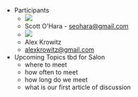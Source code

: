 - Participants
	- ![](https://lh3.googleusercontent.com/contacts/ANvYiodHc202xpBzr-2YNpqJkUJiw5Kg_EpGoV0RUuCG2Bxc6ILysuT-=s48-p)
	- Scott O'Hara - seohara@gmail.com
	- ![](https://lh3.googleusercontent.com/contacts/ANvYioc896UpK1gWKEeStpvMz3-DWYehrdDFA3a-rk8qExFLNAjfc54x=s48-p)
	- Alex Krowitz
	- alexkrowitz@gmail.com
- Upcoming Topics tbd for Salon
	- where to meet
	- how often to meet
	- how long do we meet
	- what is our first article of discussion